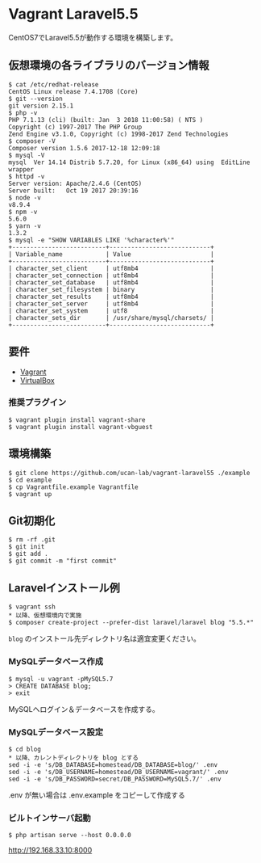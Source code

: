 # Vagrant Laravel5.5

CentOS7でLaravel5.5が動作する環境を構築します。

## 仮想環境の各ライブラリのバージョン情報

```
$ cat /etc/redhat-release
CentOS Linux release 7.4.1708 (Core)
$ git --version
git version 2.15.1
$ php -v
PHP 7.1.13 (cli) (built: Jan  3 2018 11:00:58) ( NTS )
Copyright (c) 1997-2017 The PHP Group
Zend Engine v3.1.0, Copyright (c) 1998-2017 Zend Technologies
$ composer -V
Composer version 1.5.6 2017-12-18 12:09:18
$ mysql -V
mysql  Ver 14.14 Distrib 5.7.20, for Linux (x86_64) using  EditLine wrapper
$ httpd -v
Server version: Apache/2.4.6 (CentOS)
Server built:   Oct 19 2017 20:39:16
$ node -v
v8.9.4
$ npm -v
5.6.0
$ yarn -v
1.3.2
$ mysql -e "SHOW VARIABLES LIKE '%character%'"
+--------------------------+----------------------------+
| Variable_name            | Value                      |
+--------------------------+----------------------------+
| character_set_client     | utf8mb4                    |
| character_set_connection | utf8mb4                    |
| character_set_database   | utf8mb4                    |
| character_set_filesystem | binary                     |
| character_set_results    | utf8mb4                    |
| character_set_server     | utf8mb4                    |
| character_set_system     | utf8                       |
| character_sets_dir       | /usr/share/mysql/charsets/ |
+--------------------------+----------------------------+
```

## 要件

- [Vagrant](https://www.vagrantup.com)
- [VirtualBox](https://www.virtualbox.org)

### 推奨プラグイン

```
$ vagrant plugin install vagrant-share
$ vagrant plugin install vagrant-vbguest
```

## 環境構築

```
$ git clone https://github.com/ucan-lab/vagrant-laravel55 ./example
$ cd example
$ cp Vagrantfile.example Vagrantfile
$ vagrant up
```

## Git初期化

```
$ rm -rf .git
$ git init
$ git add .
$ git commit -m "first commit"
```

## Laravelインストール例

```
$ vagrant ssh
* 以降、仮想環境内で実施
$ composer create-project --prefer-dist laravel/laravel blog "5.5.*"
```

`blog` のインストール先ディレクトリ名は適宜変更ください。

### MySQLデータベース作成

```
$ mysql -u vagrant -pMySQL5.7
> CREATE DATABASE blog;
> exit
```

MySQLへログイン＆データベースを作成する。

### MySQLデータベース設定

```
$ cd blog
* 以降、カレントディレクトリを blog とする
sed -i -e 's/DB_DATABASE=homestead/DB_DATABASE=blog/' .env
sed -i -e 's/DB_USERNAME=homestead/DB_USERNAME=vagrant/' .env
sed -i -e 's/DB_PASSWORD=secret/DB_PASSWORD=MySQL5.7/' .env
```

.env が無い場合は .env.example をコピーして作成する

### ビルトインサーバ起動

```
$ php artisan serve --host 0.0.0.0
```

http://192.168.33.10:8000

